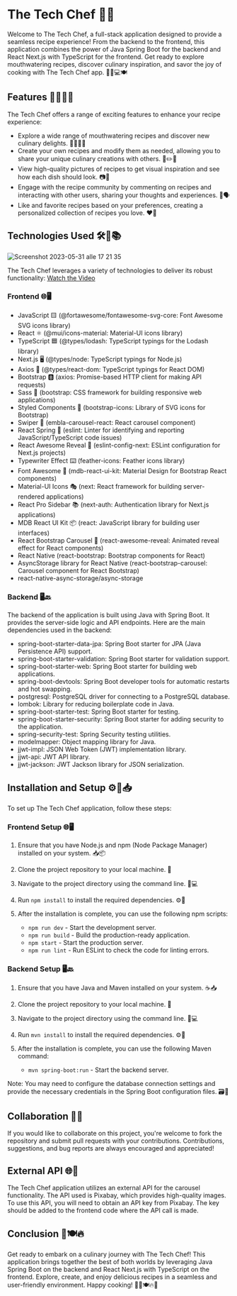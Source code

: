 # The Tech Chef 🍳✨

Welcome to The Tech Chef, a full-stack application designed to provide a seamless recipe experience! From the backend to the frontend, this application combines the power of Java Spring Boot for the backend and React Next.js with TypeScript for the frontend. Get ready to explore mouthwatering recipes, discover culinary inspiration, and savor the joy of cooking with The Tech Chef app. 🚀🌿💻🍽️

## Features 🌟🍕🥗🍰

The Tech Chef offers a range of exciting features to enhance your recipe experience:

- Explore a wide range of mouthwatering recipes and discover new culinary delights. 🍔🍣🥩🍲
- Create your own recipes and modify them as needed, allowing you to share your unique culinary creations with others. 📝✏️📸
- View high-quality pictures of recipes to get visual inspiration and see how each dish should look. 📷👀
- Engage with the recipe community by commenting on recipes and interacting with other users, sharing your thoughts and experiences. 💬🗣️
- Like and favorite recipes based on your preferences, creating a personalized collection of recipes you love. ❤️📌

## Technologies Used 🛠️🔧📚

![Screenshot 2023-05-31 alle 17 21 35](https://github.com/lucaf1990/TheTechChef_BlogApp/assets/117093377/23a07c30-9859-48a1-81c0-48357afa71cb)


The Tech Chef leverages a variety of technologies to deliver its robust functionality:
[Watch the Video](https://www.linkedin.com/feed/update/urn:li:activity:7068879766312894464/)

### Frontend 🌐🖥️

- JavaScript 🟨 (@fortawesome/fontawesome-svg-core: Font Awesome SVG icons library)
- React ⚛️ (@mui/icons-material: Material-UI icons library)
- TypeScript 🟦 (@types/lodash: TypeScript typings for the Lodash library)
- Next.js 🖥️ (@types/node: TypeScript typings for Node.js)
- Axios 📡 (@types/react-dom: TypeScript typings for React DOM)
- Bootstrap 🅱️ (axios: Promise-based HTTP client for making API requests)
- Sass 💃 (bootstrap: CSS framework for building responsive web applications)
- Styled Components 💅 (bootstrap-icons: Library of SVG icons for Bootstrap)
- Swiper 🌊 (embla-carousel-react: React carousel component)
- React Spring 🌱 (eslint: Linter for identifying and reporting JavaScript/TypeScript code issues)
- React Awesome Reveal 🎉 (eslint-config-next: ESLint configuration for Next.js projects)
- Typewriter Effect ⌨️ (feather-icons: Feather icons library)
- Font Awesome 🎨 (mdb-react-ui-kit: Material Design for Bootstrap React components)
- Material-UI Icons 🎭 (next: React framework for building server-rendered applications)
- React Pro Sidebar 📚 (next-auth: Authentication library for Next.js applications)
- MDB React UI Kit 📦 (react: JavaScript library for building user interfaces)
- React Bootstrap Carousel 🎠 (react-awesome-reveal: Animated reveal effect for React components)
- React Native (react-bootstrap: Bootstrap components for React)
- AsyncStorage library for React Native (react-bootstrap-carousel: Carousel component for React Bootstrap)
- react-native-async-storage/async-storage

### Backend 🖥️🔙

The backend of the application is built using Java with Spring Boot. It provides the server-side logic and API endpoints. Here are the main dependencies used in the backend:

- spring-boot-starter-data-jpa: Spring Boot starter for JPA (Java Persistence API) support.
- spring-boot-starter-validation: Spring Boot starter for validation support.
- spring-boot-starter-web: Spring Boot starter for building web applications.
- spring-boot-devtools: Spring Boot developer tools for automatic restarts and hot swapping.
- postgresql: PostgreSQL driver for connecting to a PostgreSQL database.
- lombok: Library for reducing boilerplate code in Java.
- spring-boot-starter-test: Spring Boot starter for testing.
- spring-boot-starter-security: Spring Boot starter for adding security to the application.
- spring-security-test: Spring Security testing utilities.
- modelmapper: Object mapping library for Java.
- jjwt-impl: JSON Web Token (JWT) implementation library.
- jjwt-api: JWT API library.
- jjwt-jackson: JWT Jackson library for JSON serialization.

## Installation and Setup ⚙️🔧📥

To set up The Tech Chef application, follow these steps:

### Frontend Setup 🌐🖥️

1. Ensure that you have Node.js and npm (Node Package Manager) installed on your system. 📥📦
2. Clone the project repository to your local machine. 🔄
3. Navigate to the project directory using the command line. 📂💻
4. Run `npm install` to install the required dependencies. ⚙️🔧
5. After the installation is complete, you can use the following npm scripts:

   - `npm run dev` - Start the development server.
   - `npm run build` - Build the production-ready application.
   - `npm start` - Start the production server.
   - `npm run lint` - Run ESLint to check the code for linting errors.

### Backend Setup 🖥️🔙

1. Ensure that you have Java and Maven installed on your system. ☕📥
2. Clone the project repository to your local machine. 🔄
3. Navigate to the project directory using the command line. 📂💻
4. Run `mvn install` to install the required dependencies. ⚙️🔧
5. After the installation is complete, you can use the following Maven command:

   - `mvn spring-boot:run` - Start the backend server.

Note: You may need to configure the database connection settings and provide the necessary credentials in the Spring Boot configuration files. 🗃️🔑

## Collaboration 👥🤝

If you would like to collaborate on this project, you're welcome to fork the repository and submit pull requests with your contributions. Contributions, suggestions, and bug reports are always encouraged and appreciated!

## External API 🌐🔌

The Tech Chef application utilizes an external API for the carousel functionality. The API used is Pixabay, which provides high-quality images. To use this API, you will need to obtain an API key from Pixabay. The key should be added to the frontend code where the API call is made.

## Conclusion 🎉🍽️🔥

Get ready to embark on a culinary journey with The Tech Chef! This application brings together the best of both worlds by leveraging Java Spring Boot on the backend and React Next.js with TypeScript on the frontend. Explore, create, and enjoy delicious recipes in a seamless and user-friendly environment. Happy cooking! 🍳🌟🍽️🔥🚀
